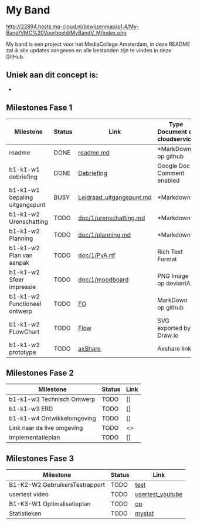 #   My Band

http://22894.hosts.ma-cloud.nl/bewijzenmap/p1.4/My-Band/VMC%20Voorbeeld/MyBandV_M/index.php

My band is een project voor het MediaCollege Amsterdam, in deze README zal ik alle updates aangeven en alle bestanden zijn te vinden in deze GitHub.

## Uniek aan dit concept is:

  -
  
## Milestones Fase 1
| Milestone  | Status | Link | Type Document of cloudservice |
| ------ |  ------ | ------ | ------ |
| readme                         | DONE |  [readme.md]            | *MarkDown op github |
| b1-k1-w1 debriefing            | DONE | [Debriefing]            | Google Doc Comment enabled |
| b1-k1-w1 bepaling uitgangspunt | BUSY | [Leidraad_uitgangspunt.md] | *Markdown |
| b1-k1-w2 Urenschatting         | TODO | [doc/1/urenschatting.md]| *Markdown |
| b1-k1-w2 Planning              | TODO | [doc/1/planning.md]     | *Markdown |
| b1-k1-w2 Plan van aanpak       | TODO | [doc/1/PvA.rtf]         | Rich Text Format |
| b1-k1-w2 Sfeer impressie       | TODO | [doc/1/moodboard]       | PNG Image op deviantArt |
| b1-k1-w2 Functioneel ontwerp   | TODO | [FO]                    | MarkDown op github |
| b1-k1-w2 FLowChart             | TODO | [Flow]                  | SVG exported by Draw.io |
| b1-k1-w2 prototype             | TODO | [axShare]               | Axshare link |

   [readme.md]: <https://github.com/dalimk/My-Band/edit/master/README.md>
   [Leidraad_uitgangspunt.md]: <https://github.com/dalimk/My-Band/blob/master/doc/uitgangspunt.md>
   [Debriefing]: <https://docs.google.com/document/d/1RRuVVB6BasewWriZl3zwWFc3YFn0BShEVO1sPODzMgE/edit?usp=sharing>
   [doc/1/PvA.rtf]: <>
   [doc/1/urenschatting.md]: <>
   [doc/1/planning.md]: <>
   [doc/1/moodboard]: <>
   [FO]: <>
   [Flow]: <>
   [axShare]: <>

## Milestones Fase 2
| Milestone  | Status | Link |
| ------ |  ------ | ------ |
| b1-k1-w3 Technisch Ontwerp |  TODO |  [] |
| b1-k1-w3 ERD               |  TODO |  [] |
| b1-k1-w4 Ontwikkelomgeving |  TODO |  []|
| Link naar de live omgeving |  TODO |  <>|
| Implementatieplan          | TODO |  [] |

   [doc/fase2/TO.rtf]: <>
   [doc/fase2/erd.svg]: <>
   [doc/fase2/oo.md]: <>
   [doc/fase2/imp.rtf]: <>
   
## Milestones Fase 3
| Milestone  | Status | Link |
| ------ |  ------ | ------ |
| B1-K2-W2 GebruikersTestrapport | TODO |  [test] |
| usertest video | TODO |[usertest_youtube] |
| B1-K3-W1 Optimalisatieplan | TODO |  [op] |
| Statistieken | TODO |  [mystat]|

 [usertest_youtube]: <>
 [test]: <>
 [op]: <>
 [mystat]: <>


